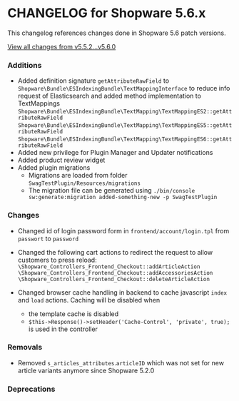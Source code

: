 # CHANGELOG for Shopware 5.6.x

This changelog references changes done in Shopware 5.6 patch versions.

[View all changes from v5.5.2...v5.6.0](https://github.com/shopware/shopware/compare/v5.5.2...v5.6.0)

### Additions

* Added definition signature `getAttributeRawField` to `Shopware\Bundle\ESIndexingBundle\TextMappingInterface` to reduce info request of 
    Elasticsearch and added method implementation to TextMappings
    `Shopware\Bundle\ESIndexingBundle\TextMapping\TextMappingES2::getAttributeRawField`
    `Shopware\Bundle\ESIndexingBundle\TextMapping\TextMappingES5::getAttributeRawField`
    `Shopware\Bundle\ESIndexingBundle\TextMapping\TextMappingES6::getAttributeRawField`
* Added new privilege for Plugin Manager and Updater notifications
* Added product review widget
* Added plugin migrations
    * Migrations are loaded from folder `SwagTestPlugin/Resources/migrations`
    * The migration file can be generated using `./bin/console sw:generate:migration added-something-new -p SwagTestPlugin`


### Changes

* Changed id of login password form in `frontend/account/login.tpl` from `passwort` to `password` 
* Changed the following cart actions to redirect the request to allow customers to press reload:
    `\Shopware_Controllers_Frontend_Checkout::addArticleAction`
    `\Shopware_Controllers_Frontend_Checkout::addAccessoriesAction`
    `\Shopware_Controllers_Frontend_Checkout::deleteArticleAction`

* Changed browser cache handling in backend to cache javascript `index` and `load` actions. Caching will be disabled when
  * the template cache is disabled
  * `$this->Response()->setHeader('Cache-Control', 'private', true);` is used in the controller

### Removals

* Removed `s_articles_attributes`.`articleID` which was not set for new article variants anymore since Shopware 5.2.0

### Deprecations


